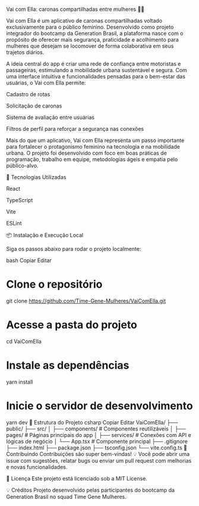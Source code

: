 Vai com Ella: caronas compartilhadas entre mulheres 🚗💜

Vai com Ella é um aplicativo de caronas compartilhadas voltado exclusivamente para o público feminino. Desenvolvido como projeto integrador do bootcamp da Generation Brasil, a plataforma nasce com o propósito de oferecer mais segurança, praticidade e acolhimento para mulheres que desejam se locomover de forma colaborativa em seus trajetos diários.

A ideia central do app é criar uma rede de confiança entre motoristas e passageiras, estimulando a mobilidade urbana sustentável e segura. Com uma interface intuitiva e funcionalidades pensadas para o bem-estar das usuárias, o Vai com Ella permite:

Cadastro de rotas

Solicitação de caronas

Sistema de avaliação entre usuárias

Filtros de perfil para reforçar a segurança nas conexões

Mais do que um aplicativo, Vai com Ella representa um passo importante para fortalecer o protagonismo feminino na tecnologia e na mobilidade urbana. O projeto foi desenvolvido com foco em boas práticas de programação, trabalho em equipe, metodologias ágeis e empatia pelo público-alvo.

🚀 Tecnologias Utilizadas

React

TypeScript

Vite

ESLint

📦 Instalação e Execução Local

Siga os passos abaixo para rodar o projeto localmente:

bash
Copiar
Editar
# Clone o repositório
git clone https://github.com/Time-Gene-Mulheres/VaiComElla.git

# Acesse a pasta do projeto
cd VaiComElla

# Instale as dependências
yarn install

# Inicie o servidor de desenvolvimento
yarn dev
📁 Estrutura do Projeto
csharp
Copiar
Editar
VaiComElla/
├── public/
├── src/
│   ├── components/     # Componentes reutilizáveis
│   ├── pages/          # Páginas principais do app
│   ├── services/       # Conexões com API e lógicas de negócio
│   └── App.tsx         # Componente principal
├── .gitignore
├── index.html
├── package.json
├── tsconfig.json
└── vite.config.ts
🤝 Contribuindo
Contribuições são super bem-vindas! 💡
Você pode abrir uma issue com sugestões, relatar bugs ou enviar um pull request com melhorias e novas funcionalidades.

📄 Licença
Este projeto está licenciado sob a MIT License.

💡 Créditos
Projeto desenvolvido pelas participantes do bootcamp da Generation Brasil no squad Time Gene Mulheres.

